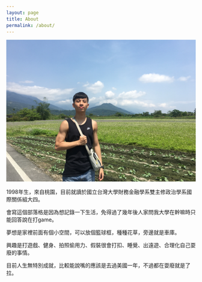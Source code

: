 ```yaml
---
layout: page
title: About
permalink: /about/
---
```


![image](https://raw.githubusercontent.com/poi0905/blog/master/assets/img/posts/me.jpg)

1998年生，來自桃園，目前就讀於國立台灣大學財務金融學系雙主修政治學系國際關係組大四。

會寫這個部落格是因為想記錄一下生活，免得過了幾年後人家問我大學在幹嘛時只能回答說在打game。

夢想是家裡前面有個小空間，可以放個籃球框，種種花草，旁邊就是車庫。

興趣是打遊戲、健身、拍照偷用力、假裝很會打扣、睡覺、出遠遊、合理化自己耍廢的事情。

目前人生無特別成就，比較能說嘴的應該是去過美國一年，不過都在耍廢就是了拉。
